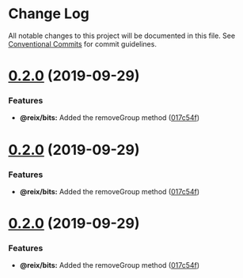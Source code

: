 # Change Log

All notable changes to this project will be documented in this file.
See [Conventional Commits](https://conventionalcommits.org) for commit guidelines.

# [0.2.0](https://github.com/Mateiadrielrafael/reix/compare/@reix/bits@0.1.3...@reix/bits@0.2.0) (2019-09-29)


### Features

* **@reix/bits:** Added the removeGroup method ([017c54f](https://github.com/Mateiadrielrafael/reix/commit/017c54f))





# [0.2.0](https://github.com/Mateiadrielrafael/reix/compare/@reix/bits@0.1.3...@reix/bits@0.2.0) (2019-09-29)


### Features

* **@reix/bits:** Added the removeGroup method ([017c54f](https://github.com/Mateiadrielrafael/reix/commit/017c54f))





# [0.2.0](https://github.com/Mateiadrielrafael/reix/compare/@reix/bits@0.1.3...@reix/bits@0.2.0) (2019-09-29)


### Features

* **@reix/bits:** Added the removeGroup method ([017c54f](https://github.com/Mateiadrielrafael/reix/commit/017c54f))
